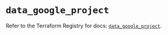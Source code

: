 # `data_google_project`

Refer to the Terraform Registry for docs: [`data_google_project`](https://registry.terraform.io/providers/hashicorp/google/6.26.0/docs/data-sources/project).
